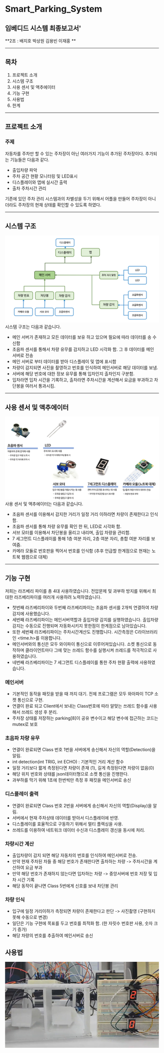 # Smart_Parking_System

## 임베디드 시스템 최종보고서'
**2조 : 배지호 박상원 김용빈 이재홍 **

---
## 목차 ##
1. 프로젝트 소개
2. 시스템 구조
3. 사용 센서 및 액추에이터
4. 기능 구현
5. 사용법
6. 한계

---
## 프로젝트 소개
### 주제
자동차를 주차만 할 수 있는 주차장이 아닌 여러가지 기능이 추가된 주차장이다.
추가되는 기능들은 다음과 같다.
- 출입차량 파악
- 주차 공간 현황 모니터링 및 LED표시
- 디스플레이와 앱에 실시간 출력
- 출차 주차시간 관리

기존에 있던 주차 관리 시스템과의 차별성을 두기 위해서 어플을 만들어 주차장이 아니더라도 주차장의 현재 상태를 확인할 수 있도록 하였다.

---
## 시스템 구조
![시스템 구조](Images/System%20Structure.png)
시스템 구조는 다음과 같습니다.
- 메인 서버가 존재하고 모든 데이터를 보유 하고 있으며 필요에 따라 데이터를 송 수신함
- 초음파 센서를 통해서 차량 유무를 감지하고 LED 시각화 함. 그 후 데이터를 메인 서버로 전송
- 메인 서버로 부터 데이터를 받아 디스플레이 및 앱에 표시함
- 차량이 감지되면 사진을 촬영하고 번호를 인식하여 메인서버로 해당 데이터를 보냄.
- 서버에 해당 번호에 대한 정보 유무를 통해 입차인지 출차인지 구분함.
- 입차라면 입차 시간을 기록하고, 출차라면 주차시간을 계산해서 요금을 부과하고 차단봉을 여러서 통과시킴.

---
## 사용 센서 및 액추에이터
![센서](Images/Sensor.png)
사용 센서 및 액추에이터는 다음과 같습니다.
- 초음파 센서를 이용해서 감지한 거리가 일정 거리 이하라면 차량이 존재한다고 인식함.
- 초음파 센서를 통해 차량 유무를 확인 한 뒤, LED로 시각화 함.
- 서브 모터를 이용해서 차단봉을 올리고 내리며, 출입 차량을 관리함.
- 7 세그먼트 디스플레이를 통해 1층 여분 자리, 2층 여분 자리, 총합 여분 자리를 보여줌.
- 카메라 모듈로 번호판을 찍어서 번호를 인식함 (추후 언급할 한계점으로 현재는 노트북 웹캠으로 대체)

---
## 기능 구현
저희는 라즈베리 파이를 총 4대 사용하였습니다. 전압문제 및 과부하 방지를 위해서 최대한 라즈베리파이를 여러개 사용하려 노력하였습니다.
- 첫번째 라즈베리파이와 두번째 라즈베리파이는 초음파 센서를 2개씩 연결하여 차량 감지에 사용했습니다.
- 세번째 라즈베리파이는 메인서버역할과 출입차량 감지를 실행하였습니다. 출입차량 감지는 수동으로 진행되며 자동화시키지 못한점이 한계점으로 남아있습니다.
- 또한 세번째 라즈베리파이는 주차시간계산도 진행합니다. 시간측정은 C라이브러리인 <time.h>를 이용합니다.
- 메인서버와의 통신은 모두 와이파이 통신으로 이루어져있습니다. 소켓 통신으로 동작하며 클라이언트마다 그에 맞는 쓰레드 함수를 실행시켜 쓰레드를 적극적으로 사용하였습니다.
- 네번째 라즈베리파이는 7 세그먼트 디스플레이를 통한 주차 현황 출력에 사용하였습니다.

### 메인서버
- 기본적인 동작을 패킷을 받을 때 까지 대기. 전체 프로그램은 모두 와아파이 TCP 소켓 통신으로 구현.
- 연결이 완료 되고 Client에서 보내는 Class번호에 따라 알맞는 쓰레드 함수를 사용해서 쓰레드 생성 후 분리.
- 주차장 상태를 저장하는 parking[8]이 공유 변수이고 해당 변수에 접근하는 코드는 mutex로 보호

### 초음파 차량 유무
- 연결이 완료되면 Class 번호 1번을 서버에게 송신해서 자신의 역할(Detection)을 알림.
- int detection(int TRIG, int ECHO) : 기본적인 거리 계산 함수
- 일정 거리보다 짧게 측정된다면 차량이 존재 (1), 길게 측정된다면 차량이 없음(0)
- 해당 위치 번호와 상태를 json데이터형으로 소켓 통신을 진행한다.
- 과부하를 막기 위해 1초에 한번씩만 측정 후 패킷을 메인서버로 송신

### 디스플레이 출력
- 연결이 완료되면 Class 번호 2번을 서버에게 송신해서 자신의 역할(Display)을 알림.
- 서버에서 현재 주차상태 데이터를 받아서 디스플레이에 반영.
- 디스플레이를 효율적으로 구동하기 위해서 멀티 플렉싱을 사용.
- 쓰레드를 이용하여 네트워크 데이터 수신과 디스플레이 갱신을 동시에 처리.

### 차량시간 계산
- 출입차량이 감지 되면 해당 자동차의 번호를 인식하여 메인서버로 전송.
- 만약 현재 주차된 차들 중 해당 번호가 존재한다면 출차하는 차량 -> 주차시간을 계산하여 요금 부과
- 만약 해당 번호가 존재하지 않는다면 입차하는 차량 -> 중앙서버에 번호 저장 및 입차 시간 기록
- 해당 동작이 끝나면 Class 5번에게 신호를 보내 차단봉 관리

### 차량 인식
- 입구에 일정 거리이하가 측정되면 차량이 존재한다고 판단 -> 사진촬영 (구현하지 못해 수동으로 변경)
- 일단은 기능 구현에 목표를 두고 번호를 최적화 함. (한 자릿수 번호판 사용, 숫자 크기 증가)
- 해당 차량의 번호를 추출하여 메인서버로 송신

## 사용법
![System Model](Images/System%20Model.png)
